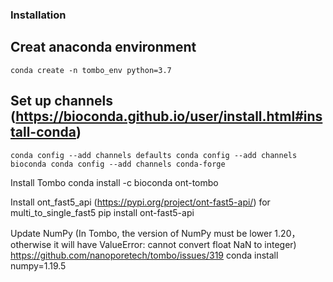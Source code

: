 ### Installation

## Creat anaconda environment
`conda create -n tombo_env python=3.7`

## Set up channels (https://bioconda.github.io/user/install.html#install-conda)
`conda config --add channels defaults
conda config --add channels bioconda
conda config --add channels conda-forge`

Install Tombo
 conda install -c bioconda ont-tombo

Install ont_fast5_api (https://pypi.org/project/ont-fast5-api/) for multi_to_single_fast5
  pip install ont-fast5-api

Update NumPy  (In Tombo, the version of NumPy must be lower 1.20，otherwise it will have ValueError: cannot convert float NaN to integer) https://github.com/nanoporetech/tombo/issues/319
conda install numpy=1.19.5
